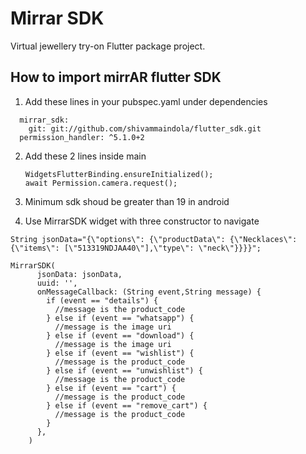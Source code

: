 # Mirrar SDK

Virtual jewellery try-on Flutter package project.

## How to import mirrAR flutter SDK

1. Add these lines in your pubspec.yaml under dependencies

```
  mirrar_sdk:
    git: git://github.com/shivammaindola/flutter_sdk.git
  permission_handler: ^5.1.0+2
```

2. Add these 2 lines inside main
   ```
   WidgetsFlutterBinding.ensureInitialized();
   await Permission.camera.request();
   ```
3. Minimum sdk shoud be greater than 19 in android

4. Use MirrarSDK widget with three constructor to navigate 

```String jsonData="{\"options\": {\"productData\": {\"Necklaces\": {\"items\": [\"513319NDJAA40\"],\"type\": \"neck\"}}}}";```

```
MirrarSDK(
      jsonData: jsonData,
      uuid: '',
      onMessageCallback: (String event,String message) {
        if (event == "details") {
          //message is the product_code
        } else if (event == "whatsapp") {
          //message is the image uri
        } else if (event == "download") {
          //message is the image uri
        } else if (event == "wishlist") {
          //message is the product_code
        } else if (event == "unwishlist") {
          //message is the product_code
        } else if (event == "cart") {
          //message is the product_code
        } else if (event == "remove_cart") {
          //message is the product_code
        }
      },
    )
```

    
